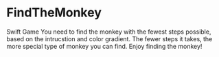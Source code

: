 # FindTheMonkey
Swift Game
You need to find the monkey with the fewest steps possible, based on the intrucstion and color gradient. The fewer steps it takes, the more special type of monkey you can find. Enjoy finding the monkey!
